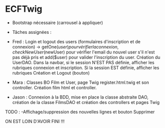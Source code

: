 # ECFTwig
 
- Bootstrap nécessaire (carrousel à appliquer)

- Tâches assignées :

- Fred : Login et logout des users (formulaires d'inscription et de connexion) -> getOne($user) pour vérifier la connexion, checkNewUser($newUser) pour vérifier l'email du nouvel user s'il n'est pas déjà pris et add($user) pour valider l'inscription du user. Création du UserDAO.
Dans la navbar, si le session N'EST PAS définie, afficher les rubriques connexion et inscription. Si la session EST définie, afficher les rubriques Création et Logout (bouton)

- Mara : Classes BO Film et User, page Twig register.html.twig et son controller. Création film html et controller.

- Jason : Connexion à la BDD, mise en place la classe abstraite DAO, création de la classe FilmsDAO et création des controllers et pages Twig

TODO : -Affichage/suppression des nouvelles lignes et bouton Supprimer

ON EST LOIN D'AVOIR FINI !!!